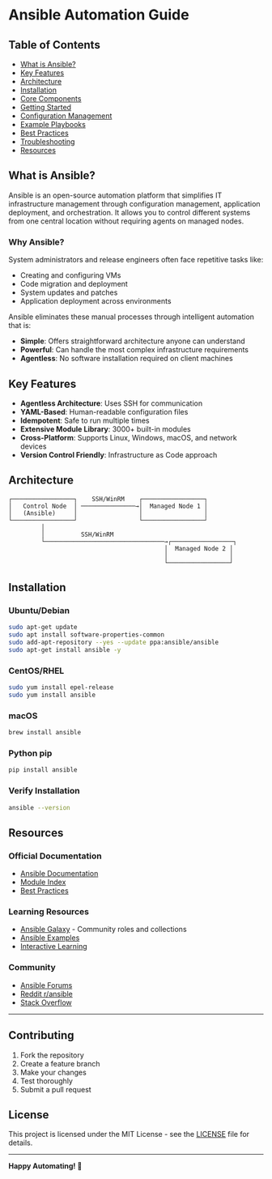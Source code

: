 # Ansible Automation Guide

## Table of Contents
- [What is Ansible?](#what-is-ansible)
- [Key Features](#key-features)
- [Architecture](#architecture)
- [Installation](#installation)
- [Core Components](#core-components)
- [Getting Started](#getting-started)
- [Configuration Management](#configuration-management)
- [Example Playbooks](#example-playbooks)
- [Best Practices](#best-practices)
- [Troubleshooting](#troubleshooting)
- [Resources](#resources)

## What is Ansible?

Ansible is an open-source automation platform that simplifies IT infrastructure management through configuration management, application deployment, and orchestration. It allows you to control different systems from one central location without requiring agents on managed nodes.

### Why Ansible?

System administrators and release engineers often face repetitive tasks like:
- Creating and configuring VMs
- Code migration and deployment
- System updates and patches
- Application deployment across environments

Ansible eliminates these manual processes through intelligent automation that is:
- **Simple**: Offers straightforward architecture anyone can understand
- **Powerful**: Can handle the most complex infrastructure requirements
- **Agentless**: No software installation required on client machines

## Key Features

- **Agentless Architecture**: Uses SSH for communication
- **YAML-Based**: Human-readable configuration files
- **Idempotent**: Safe to run multiple times
- **Extensive Module Library**: 3000+ built-in modules
- **Cross-Platform**: Supports Linux, Windows, macOS, and network devices
- **Version Control Friendly**: Infrastructure as Code approach

## Architecture

```
┌─────────────────┐    SSH/WinRM    ┌─────────────────┐
│   Control Node  │ ───────────────→│  Managed Node 1 │
│   (Ansible)     │                 │                 │
└─────────────────┘                 └─────────────────┘
         │                                   
         │          SSH/WinRM              
         └─────────────────────────────────→┌─────────────────┐
                                           │  Managed Node 2 │
                                           │                 │
                                           └─────────────────┘
```

## Installation

### Ubuntu/Debian
```bash
sudo apt-get update
sudo apt install software-properties-common
sudo add-apt-repository --yes --update ppa:ansible/ansible
sudo apt-get install ansible -y
```

### CentOS/RHEL
```bash
sudo yum install epel-release
sudo yum install ansible
```

### macOS
```bash
brew install ansible
```

### Python pip
```bash
pip install ansible
```

### Verify Installation
```bash
ansible --version
```

## Resources

### Official Documentation
- [Ansible Documentation](https://docs.ansible.com/)
- [Module Index](https://docs.ansible.com/ansible/latest/modules/modules_by_category.html)
- [Best Practices](https://docs.ansible.com/ansible/latest/user_guide/playbooks_best_practices.html)

### Learning Resources
- [Ansible Galaxy](https://galaxy.ansible.com/) - Community roles and collections
- [Ansible Examples](https://github.com/ansible/ansible-examples)
- [Interactive Learning](https://www.katacoda.com/courses/ansible)

### Community
- [Ansible Forums](https://forum.ansible.com/)
- [Reddit r/ansible](https://www.reddit.com/r/ansible/)
- [Stack Overflow](https://stackoverflow.com/questions/tagged/ansible)

---

## Contributing

1. Fork the repository
2. Create a feature branch
3. Make your changes
4. Test thoroughly
5. Submit a pull request

## License

This project is licensed under the MIT License - see the [LICENSE](LICENSE) file for details.

---

**Happy Automating! 🚀**
